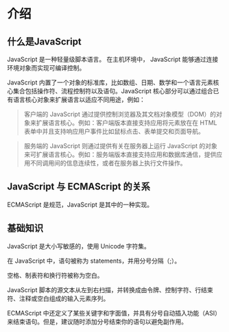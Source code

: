# 介绍

## 什么是JavaScript

JavaScript 是一种轻量级脚本语言。 在主机环境中， JavaScript 能够通过连接环境对象而实现可编译控制。

JavaScript 内置了一个对象的标准库，比如数组、日期、数学和一个语言元素核心集合包括操作符、流程控制符以及语句。JavaScript 核心部分可以通过组合已有语言核心对象来扩展语言以适应不同用途，例如：

> 客户端的 JavaScript 通过提供控制浏览器及其文档对象模型（DOM）的对象来扩展语言核心。例如：客户端版本直接支持应用将元素放在在 HTML 表单中并且支持响应用户事件比如鼠标点击、表单提交和页面导航。

> 服务端的 JavaScript 则通过提供有关在服务器上运行 JavaScript 的对象来可扩展语言核心。例如：服务端版本直接支持应用和数据库通信，提供应用不同调用间的信息连续性，或者在服务器上执行文件操作。

## JavaScript 与 ECMAScript 的关系

ECMAScript 是规范，JavaScript 是其中的一种实现。

## 基础知识

JavaScript 是大小写敏感的，使用 Unicode 字符集。

在 JavaScript 中，语句被称为 statements，并用分号分隔（;）。

空格、制表符和换行符被称为空白。 

JavaScript 脚本的源文本从左到右扫描，并转换成由令牌、控制字符、行结束符、注释或空白组成的输入元素序列。 

ECMAScript 中还定义了某些关键字和字面值，并具有分号自动插入功能（ASI）来结束语句。但是，建议随时添加分号结束你的语句以避免副作用。